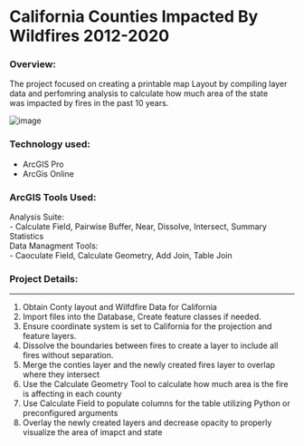 California Counties Impacted By Wildfires 2012-2020 
=====
### Overview:
  The project focused on creating a printable map Layout by compiling layer <br>
  data and perfomring analysis to calculate how much area of the state<br>
  was impacted by fires in the past 10 years.<br>
  
<img width="auto" alt="image" src="https://github.com/user-attachments/assets/18c3c015-8bad-4c29-9b56-48b782c8a7de">

### Technology used:  
- ArcGIS Pro      
- ArcGis Online

### ArcGIS Tools Used:
  Analysis Suite:<br>
    - Calculate Field, Pairwise Buffer, Near, Dissolve, Intersect, Summary Statistics<br>
  Data Managment Tools:<br>
    - Caoculate Field, Calculate Geometry, Add Join, Table Join<br>

### Project Details:
_________
1. Obtain Conty layout and Wilfdfire Data for California<br>
2. Import files into the Database, Create feature classes if needed.<br>
3. Ensure coordinate system is set to California for the projection and feature layers.<br>
4. Dissolve the boundaries between fires to create a layer to include all fires without separation.<br>
5. Merge the conties layer and the newly created fires layer to overlap where they intersect<br>
6. Use the Calculate Geometry Tool to calculate how much area is the fire is affecting in each county<br>
7. Use Calculate Field to populate columns for the table utilizing Python or preconfigured arguments<br>
8. Overlay the newly created layers and decrease opacity to properly visualize the area of imapct and state<br>
